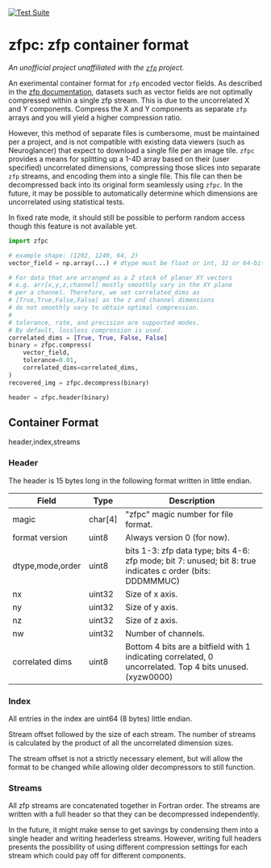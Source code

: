 [![Test Suite](https://github.com/seung-lab/zfpc/actions/workflows/test-suite.yml/badge.svg)](https://github.com/seung-lab/zfpc/actions/workflows/test-suite.yml)

# zfpc: zfp container format

_An unofficial project unaffiliated with the [`zfp`](https://github.com/LLNL/zfp/) project._

An exerimental container format for `zfp` encoded vector fields. As described in the [zfp documentation](https://zfp.readthedocs.io/en/latest/faq.html#q-vfields), datasets such as vector fields are not optimally compressed within a single zfp stream. This is due to the uncorrelated X and Y components. Compress the X and Y components as separate `zfp` arrays and you will yield a higher compression ratio.

However, this method of separate files is cumbersome, must be maintained per a project, and is not compatible with existing data viewers (such as Neuroglancer) that expect to download a single file per an image tile. `zfpc` provides a means for splitting up a 1-4D array based on their (user specified) uncorrelated dimensions, compressing those slices into separate `zfp` streams, and encoding them into a single file. This file can then be decompressed back into its original form seamlessly using `zfpc`. In the future, it may be possible to automatically determine which dimensions are uncorrelated using statistical tests.

In fixed rate mode, it should still be possible to perform random access though this feature is not available yet.

```python
import zfpc

# example shape: (1202, 1240, 64, 2)
vector_field = np.array(...) # dtype must be float or int, 32 or 64-bit

# For data that are arranged as a Z stack of planar XY vectors
# e.g. arr[x,y,z,channel] mostly smoothly vary in the XY plane
# per a channel. Therefore, we set correlated_dims as 
# [True,True,False,False] as the z and channel dimensions
# do not smoothly vary to obtain optimal compression.
#
# tolerance, rate, and precision are supported modes.
# By default, lossless compression is used.
correlated_dims = [True, True, False, False]
binary = zfpc.compress(
	vector_field, 
	tolerance=0.01,
	correlated_dims=correlated_dims,
)
recovered_img = zfpc.decompress(binary)

header = zfpc.header(binary)
```

## Container Format

header,index,streams

### Header

The header is 15 bytes long in the following format written in little endian.

| Field             | Type    | Description                                                                                              |
|-------------------|---------|----------------------------------------------------------------------------------------------------------|
| magic             | char[4] | "zfpc" magic number for file format.                                                                     |
| format version    | uint8   | Always version 0 (for now).                                                                              |
| dtype,mode,order  | uint8   | bits 1-3: zfp data type; bits 4-6: zfp mode; bit 7: unused; bit 8: true indicates c order (bits: DDDMMMUC)                          |
| nx                | uint32  | Size of x axis.                                                                                          |
| ny                | uint32  | Size of y axis.                                                                                          |
| nz                | uint32  | Size of z axis.                                                                                          |
| nw                | uint32  | Number of channels.                                                                                      |
| correlated dims   | uint8   | Bottom 4 bits are a bitfield with 1 indicating correlated, 0 uncorrelated. Top 4 bits unused. (xyzw0000) |

### Index

All entries in the index are uint64 (8 bytes) little endian.

Stream offset followed by the size of each stream. The number of streams is calculated by the product of all the uncorrelated dimension sizes.

The stream offset is not a strictly necessary element, but will allow the format to be changed while allowing older decompressors to still function.

### Streams

All zfp streams are concatenated together in Fortran order. The streams are written with a full header so that they can be decompressed independently. 

In the future, it might make sense to get savings by condensing them into a single header and writing headerless streams. However, writing full headers presents the possibility of using different compression settings for each stream which could pay off for different components.

